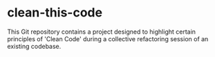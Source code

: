 # clean-this-code
This Git repository contains a project designed to highlight certain principles of 'Clean Code' 
during a collective refactoring session of an existing codebase.

